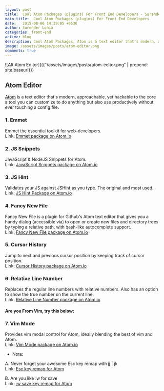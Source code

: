 ```yaml
---
layout: post
title:  Cool Atom Packages (plugins) For Front End Developers - Surender Lohia
main-title:  Cool Atom Packages (plugins) For Front End Developers
date:   2015-08-06 14:39:05 +0530
author: Surender Lohia
categories: front-end
active: blog
description: Cool Atom Packages, Atom is a text editor that's modern, approachable, yet hackable to the core a tool you can customize to do anything but also use productively without ever touching a config file.
image: /assets/images/posts/atom-editor.png
comments: true
---
```


![Alt Atom Editor]({{"/assets/images/posts/atom-editor.png" | prepend: site.baseurl}})

## Atom Editor

<a href="https://atom.io/" target="_blank">Atom</a> is a text editor that's modern, approachable, yet hackable to the core a tool you can customize to do anything but also use productively without ever touching a config file.

### 1. Emmet

<p class="post-section"> 
Emmet the essential toolkit for web-developers.
<br>
Link: <a href="https://atom.io/packages/emmet" target="_blank">Emmet package on Atom.io</a>
</p>

### 2. JS Snippets
<p class="post-section">
JavaScript &amp; NodeJS Snippets for Atom.
<br>
Link: <a href="https://atom.io/packages/javascript-snippets" target="_blank">JavaScript Snippets package on Atom.io</a>
</p>

### 3. JS Hint
<p class="post-section">
Validates your JS against JSHint as you type. The original and most used.
<br>
Link: <a href="https://atom.io/packages/atom-jshint" target="_blank">JS Hint Package on Atom.io</a>
</p>

### 4. Fancy New File
<p class="post-section">
Fancy New File is a plugin for Github's Atom text editor that gives you a handy dialog (accessible via) to open or create new files and directory trees by typing a relative path, with bash-like autocomplete support.
<br>
Link: <a href="https://atom.io/packages/fancy-new-file" target="_blank"> Fancy New File package on Atom.io</a>
</p>

### 5. Cursor History
<p class="post-section">
Jump to next and previous cursor position by keeping track of cursor position.
<br>
Link: <a href="https://atom.io/packages/cursor-history" target="_blank"> Cursor History package on Atom.io</a>
</p>

### 6. Relative Line Number
<p class="post-section">
Replaces the regular line numbers with relative numbers. Also has an option to show the true number on the current line.
<br>
Link: <a href="https://atom.io/packages/relative-line-numbers" target="_blank"> Relative Line Number package on Atom.io</a>
</p>

#### Are you From Vim, try this below:

### 7. Vim Mode

Provides vim modal control for Atom, ideally blending the best of vim and Atom.
<br>
Link: <a href="https://atom.io/packages/vim-mode" target="_blank"> Vim Mode package on Atom.io</a>

* Note:

A. Never forget your awesome Esc key remap with jj | jk
<br>
Link: <a href="https://github.com/atom/vim-mode/issues/221" target="_blank"> Esc key remap for Atom</a>

B. Are you like :w for save
<br>
Link: <a href="https://github.com/atom/vim-mode/issues/520" target="_blank"> :w save key remap for Atom</a>
